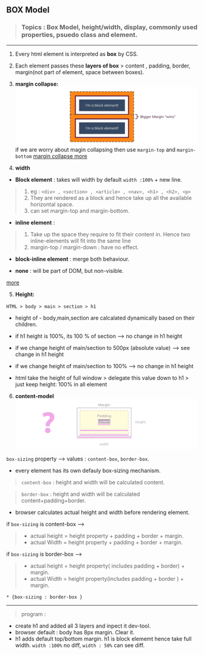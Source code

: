 ## BOX Model

> ### Topics :  Box Model, height/width, display, commonly used properties, psuedo class and element.
***

1. Every html element is interpreted as **box** by CSS.

2. Each element passes these **layers of box** >  content , padding, border, margin(not part of element, space between boxes).

3. **margin collapse:**
![img](./assets/margin.JPG)
if we are worry about magin collapsing then use `margin-top` and `margin-bottom`
[margin collapse more](https://developer.mozilla.org/en-US/docs/Web/CSS/CSS_Box_Model/Mastering_margin_collapsing)

4. **width**
- **Block element** : takes will width by default `width :100%` + new line. 
> 1. eg : `<div> , <section> , <article> , <nav>, <h1> , <h2>, <p>`
> 2. They are rendered as a block and hence take up all the available horizontal space.
> 3. can set margin-top and margin-bottom.

- **inline element** : 
> 1. Take up the space they require to fit their content in. Hence two inline-elements will fit into the same line
> 2. margin-top / margin-down : have no effect.

- **block-inline element** : merge both behaviour.

- **none** : will be part of DOM, but non-visible.

[more ]( https://hacks.mozilla.org/2015/03/understanding-inline-box-model/)

5. **Height:**

`HTML > body > main > section > h1`
- height of - body,main,section are calcalated dynamically based on their children.
- if h1 height is 100%, its 100 % of section --> no change in h1 height
- if we change height of main/section to 500px (absolute value) --> see change in h1 height
- if we change height of main/section to 100% -->  no change in h1 height

- html take the height of full window > delegate this value down to h1 > just keep height: 100% in all element

6. **content-model**
![img](./assets/cm1.JPG)

`box-sizing` property --> values : `content-box`, `border-box`.

- every element has its own defauly box-sizing mechanism.
> `content-box` : height and width will be calculated content.  

> `border-box` : height and width will be calculated content+padding+border.

- browser calculates actual height and width before rendering element.

if  `box-sizing` is content-box --> 
> - actual height = height property  + padding + border + margin.
> - actual Width = height property  + padding + border + margin.

if  `box-sizing` is border-box --> 
> - actual height = height property( includes padding + border) + margin.
> - actual Width = height property(includes padding + border ) + margin.

```
* {box-sizing : border-box }
```
***
> program :
- create h1 and added all 3 layers and inpect it dev-tool.
- browser default : body has 8px margin. Clear it.
- h1 adds default top/bottom margin. h1 is block elememt hence take full width. `width :100%` no diff, `width : 50%` can see diff.


